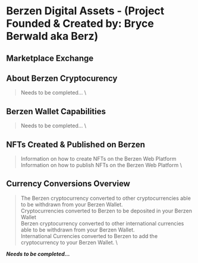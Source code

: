 # Berzen Digital Assets - (Project Founded & Created by: Bryce Berwald aka Berz)

## Marketplace Exchange

## About Berzen Cryptocurency
> Needs to be completed...
\

## Berzen Wallet Capabilities
> Needs to be completed...
\

## NFTs Created & Published on Berzen
> Information on how to create NFTs on the Berzen Web Platform
\
> Information on how to publish NFTs on the Berzen Web Platform
\

## Currency Conversions Overview
> The Berzen cryptocurrency converted to other cryptocurrencies able to be withdrawn from your Berzen Wallet.
\
> Cryptocurrencies converted to Berzen to be deposited in your Berzen Wallet
\
> Berzen cryptocurrency converted to other international currencies able to be withdrawn from your Berzen Wallet.
\
> International Currencies converted to Berzen to add the cryptocurrency to your Berzen Wallet.
\

***Needs to be completed...***
